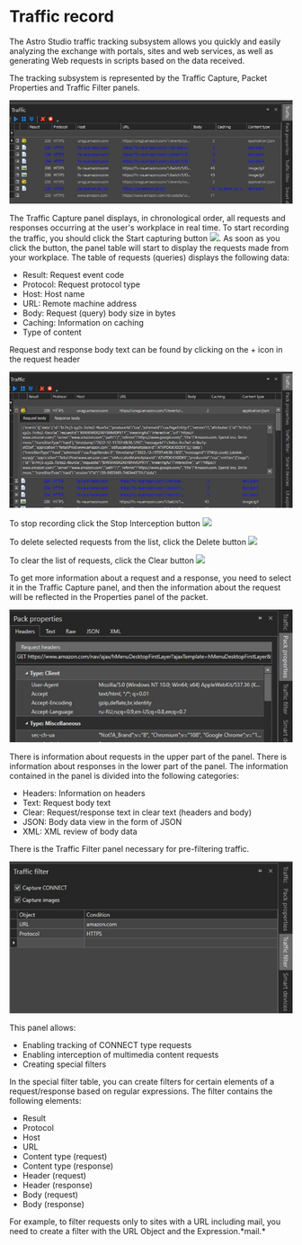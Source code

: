 # Traffic record

The Astro Studio traffic tracking subsystem allows you quickly and easily analyzing the exchange with portals, sites and web services, as well as generating Web requests in scripts based on the data received.

The tracking subsystem is represented by the Traffic Capture, Packet Properties and Traffic Filter panels.

![](<../.gitbook/assets/1(74)_new.jpeg>)

The Traffic Capture panel displays, in chronological order, all requests and responses occurring at the user's workplace in real time. To start recording the traffic, you should click the Start capturing button ![](<../.gitbook/assets/0 (122).png>). As soon as you click the button, the panel table will start to display the requests made from your workplace. The table of requests (queries) displays the following data:

* Result: Request event code
* Protocol: Request protocol type
* Host: Host name
* URL: Remote machine address
* Body: Request (query) body size in bytes
* Caching: Information on caching
* Type of content

Request and response body text can be found by clicking on the + icon in the request header

![](<../.gitbook/assets/1 (75)_new.jpeg>)

To stop recording click the Stop Interception button ![](<../.gitbook/assets/2 (17).png>)

To delete selected requests from the list, click the Delete button ![](<../.gitbook/assets/3 (16).png>)

To clear the list of requests, click the Clear button ![](<../.gitbook/assets/4 (13).png>)

To get more information about a request and a response, you need to select it in the Traffic Capture panel, and then the information about the request will be reflected in the Properties panel of the packet.

![](<../.gitbook/assets/5 (12)_new.jpeg>)

There is information about requests in the upper part of the panel. There is information about responses in the lower part of the panel. The information contained in the panel is divided into the following categories:

* Headers: Information on headers
* Text: Request body text
* Clear: Request/response text in clear text (headers and body)
* JSON: Body data view in the form of JSON
* XML: XML review of body data

There is the Traffic Filter panel necessary for pre-filtering traffic.

![](<../.gitbook/assets/6 (11)_new.jpeg>)

This panel allows:

* Enabling tracking of CONNECT type requests
* Enabling interception of multimedia content requests
* Creating special filters

In the special filter table, you can create filters for certain elements of a request/response based on regular expressions. The filter contains the following elements:

* Result
* Protocol
* Host
* URL
* Content type (request)
* Content type (response)
* Header (request)
* Header (response)
* Body (request)
* Body (response)

For example, to filter requests only to sites with a URL including mail, you need to create a filter with the URL Object and the Expression.\*mail.\*
